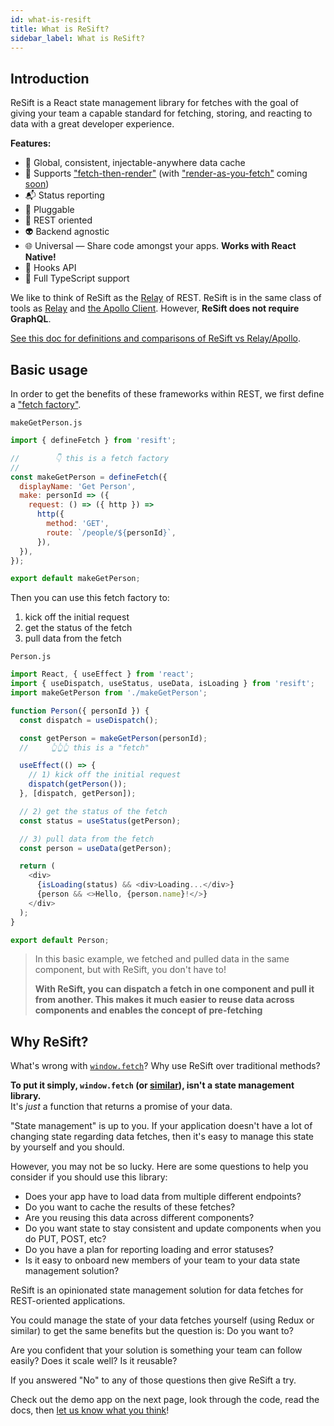 ```yaml
---
id: what-is-resift
title: What is ReSift?
sidebar_label: What is ReSift?
---
```


## Introduction

ReSift is a React state management library for fetches with the goal of giving your team a capable standard for fetching, storing, and reacting to data with a great developer experience.

**Features:**

- 💾 Global, consistent, injectable-anywhere data cache
- 🔄 Supports ["fetch-then-render"](https://reactjs.org/docs/concurrent-mode-suspense.html#approach-2-fetch-then-render-not-using-suspense) (with ["render-as-you-fetch"](https://reactjs.org/docs/concurrent-mode-suspense.html#approach-3-render-as-you-fetch-using-suspense) coming [soon](https://github.com/JustSift/ReSift/issues/32))
- 📬 Status reporting
- 🔌 Pluggable
- 🔗 REST oriented
- 👽 Backend agnostic
- 🌐 Universal — Share code amongst your apps. **Works with React Native!**
- 🎣 Hooks API
- 🤝 Full TypeScript support

We like to think of ReSift as the [Relay](https://relay.dev/) of REST. ReSift is in the same class of tools as [Relay](https://relay.dev/) and [the Apollo Client](https://www.apollographql.com/docs/react/). However, **ReSift does not require GraphQL**.

[See this doc for definitions and comparisons of ReSift vs Relay/Apollo](../guides/resift-vs-apollo-relay.md).

## Basic usage

In order to get the benefits of these frameworks within REST, we first define a ["fetch factory"](../main-concepts/whats-a-fetch.md#defining-a-fetch).

`makeGetPerson.js`

```js
import { defineFetch } from 'resift';

//        👇 this is a fetch factory
//
const makeGetPerson = defineFetch({
  displayName: 'Get Person',
  make: personId => ({
    request: () => ({ http }) =>
      http({
        method: 'GET',
        route: `/people/${personId}`,
      }),
  }),
});

export default makeGetPerson;
```

Then you can use this fetch factory to:

1. kick off the initial request
2. get the status of the fetch
3. pull data from the fetch

`Person.js`

```js
import React, { useEffect } from 'react';
import { useDispatch, useStatus, useData, isLoading } from 'resift';
import makeGetPerson from './makeGetPerson';

function Person({ personId }) {
  const dispatch = useDispatch();

  const getPerson = makeGetPerson(personId);
  //     👆👆👆 this is a "fetch"

  useEffect(() => {
    // 1) kick off the initial request
    dispatch(getPerson());
  }, [dispatch, getPerson]);

  // 2) get the status of the fetch
  const status = useStatus(getPerson);

  // 3) pull data from the fetch
  const person = useData(getPerson);

  return (
    <div>
      {isLoading(status) && <div>Loading...</div>}
      {person && <>Hello, {person.name}!</>}
    </div>
  );
}

export default Person;
```

> In this basic example, we fetched and pulled data in the same component, but with ReSift, you don't have to!
>
> **With ReSift, you can dispatch a fetch in one component and pull it from another. This makes it much easier to reuse data across components and enables the concept of pre-fetching**

## Why ReSift?

What's wrong with [`window.fetch`](https://developer.mozilla.org/en-US/docs/Web/API/Fetch_API)? Why use ReSift over traditional methods?

**To put it simply, `window.fetch` (or [similar](https://github.com/axios/axios)), isn't a state management library.**<br />
It's _just_ a function that returns a promise of your data.

"State management" is up to you. If your application doesn't have a lot of changing state regarding data fetches, then it's easy to manage this state by yourself and you should.

However, you may not be so lucky. Here are some questions to help you consider if you should use this library:

- Does your app have to load data from multiple different endpoints?
- Do you want to cache the results of these fetches?
- Are you reusing this data across different components?
- Do you want state to stay consistent and update components when you do PUT, POST, etc?
- Do you have a plan for reporting loading and error statuses?
- Is it easy to onboard new members of your team to your data state management solution?

ReSift is an opinionated state management solution for data fetches for REST-oriented applications.

You could manage the state of your data fetches yourself (using Redux or similar) to get the same benefits but the question is: Do you want to?

Are you confident that your solution is something your team can follow easily? Does it scale well? Is it reusable?

If you answered "No" to any of those questions then give ReSift a try.

Check out the demo app on the next page, look through the code, read the docs, then [let us know what you think](https://forms.gle/YyajQnLXHFb1yunHA)!
